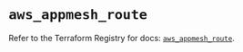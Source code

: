 # `aws_appmesh_route`

Refer to the Terraform Registry for docs: [`aws_appmesh_route`](https://registry.terraform.io/providers/hashicorp/aws/5.32.0/docs/resources/appmesh_route).
